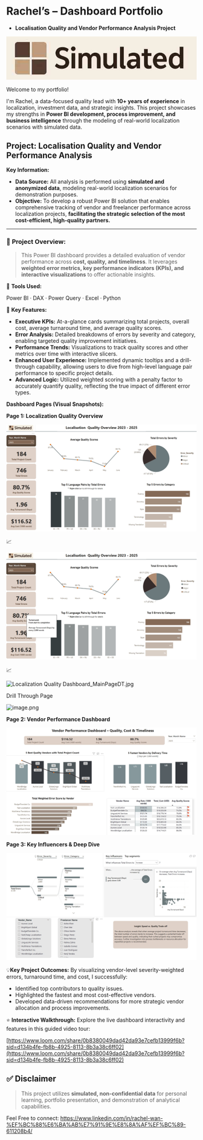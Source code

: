 # Rachel’s – Dashboard Portfolio

- **Localisation Quality and Vendor Performance Analysis Project**

![Logo.jpg](Logo.jpg)

Welcome to my portfolio!

I'm Rachel, a data-focused quality lead with **10+ years of experience** in localization, investment data, and strategic insights. This project showcases my strengths in **Power BI development, process improvement, and business intelligence** through the modeling of real-world localization scenarios with simulated data.

## **Project: Localisation Quality and Vendor Performance Analysis**

**Key Information:**

- **Data Source:** All analysis is performed using **simulated and anonymized data**, modeling real-world localization scenarios for demonstration purposes.
- **Objective:** 
To develop a robust Power BI solution that enables comprehensive tracking of vendor and freelancer performance across localization projects, **facilitating the strategic selection of the most cost-efficient, high-quality partners.**

---

### 📌 **Project Overview:**

> This Power BI dashboard provides a detailed evaluation of vendor performance across **cost, quality, and timeliness**. It leverages **weighted error metrics, key performance indicators (KPIs), and interactive visualizations** to offer actionable insights.
> 

🔧 **Tools Used:**

Power BI · DAX · Power Query · Excel · Python

🎯 **Key Features:**

- **Executive KPIs:** At-a-glance cards summarizing total projects, overall cost, average turnaround time, and average quality scores.
- **Error Analysis:** Detailed breakdowns of errors by severity and category, enabling targeted quality improvement initiatives.
- **Performance Trends:** Visualizations to track quality scores and other metrics over time with interactive slicers.
- **Enhanced User Experience:** Implemented dynamic tooltips and a drill-through capability, allowing users to dive from high-level language pair performance to specific project details.
- **Advanced Logic:** Utilized weighted scoring with a penalty factor to accurately quantify quality, reflecting the true impact of different error types.

**Dashboard Pages (Visual Snapshots):**

**Page 1: Localization Quality Overview**

![Localization Quality Dashboard_MainPage.jpg](Localization_Quality_Dashboard_MainPage.jpg)

📈

![Localization Quality Dashboard_MainPageTT.jpg](Localization_Quality_Dashboard_MainPageTT.jpg)

📈

![Localization Quality Dashboard_MainPageDT.jpg](Rachel%E2%80%99s%20%E2%80%93%20Dashboard%20Portfolio%20219f69eae38980d09b3cd397087b65d6/Localization_Quality_Dashboard_MainPageDT.jpg)

Drill Through Page

![image.png](Rachel%E2%80%99s%20%E2%80%93%20Dashboard%20Portfolio%20219f69eae38980d09b3cd397087b65d6/image.png)

**Page 2: Vendor Performance Dashboard**    

![Localization Quality Dashboard_byVendor.jpg](Localization_Quality_Dashboard_byVendor.jpg)

 **Page 3: Key Influencers & Deep Dive**   

![Localization Quality Dashboard_Insights.jpg](Localization_Quality_Dashboard_Insights.jpg)

💡**Key Project Outcomes:** By visualizing vendor-level severity-weighted errors, turnaround time, and cost, I successfully:

- Identified top contributors to quality issues.
- Highlighted the fastest and most cost-effective vendors.
- Developed data-driven recommendations for more strategic vendor allocation and process improvements.

⭐     **Interactive Walkthrough:** Explore the live dashboard interactivity and features in this guided video tour:    

[https://www.loom.com/share/0b8380049dad42da93e7cefb13999f6b?sid=d134b4fe-fb8b-4925-8113-8b3a38c6ff02](https://www.loom.com/share/0b8380049dad42da93e7cefb13999f6b?sid=d134b4fe-fb8b-4925-8113-8b3a38c6ff02)

## ✅ Disclaimer

> This project utilizes **simulated, non-confidential data** for personal learning, portfolio presentation, and demonstration of analytical capabilities.
> 

Feel Free to connect: https://www.linkedin.com/in/rachel-wan-%EF%BC%88%E6%BA%AB%E7%91%9E%E8%8A%AF%EF%BC%89-611208b4/
